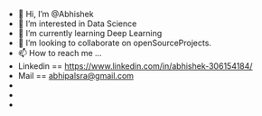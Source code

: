 - 👋 Hi, I’m @Abhishek
- 👀 I’m interested in Data Science
- 🌱 I’m currently learning Deep Learning
- 💞️ I’m looking to collaborate on openSourceProjects.
- 📫 How to reach me ...
-  Linkedin == https://www.linkedin.com/in/abhishek-306154184/
-  Mail == abhipalsra@gmail.com
-  
-                 
- 




